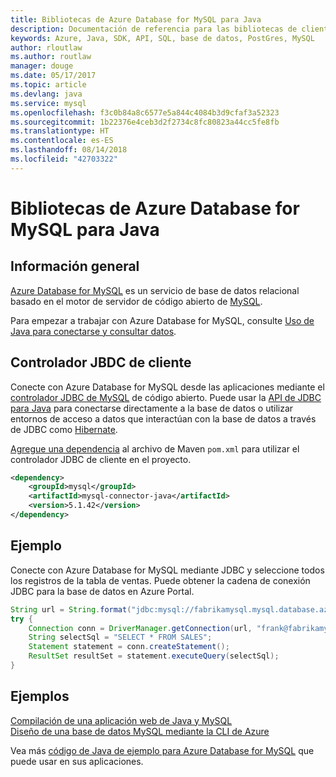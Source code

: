 ```yaml
---
title: Bibliotecas de Azure Database for MySQL para Java
description: Documentación de referencia para las bibliotecas de cliente de Java para Azure Database for MySQL
keywords: Azure, Java, SDK, API, SQL, base de datos, PostGres, MySQL
author: rloutlaw
ms.author: routlaw
manager: douge
ms.date: 05/17/2017
ms.topic: article
ms.devlang: java
ms.service: mysql
ms.openlocfilehash: f3c0b84a8c6577e5a844c4084b3d9cfaf3a52323
ms.sourcegitcommit: 1b22376e4ceb3d2f2734c8fc80823a44cc5fe8fb
ms.translationtype: HT
ms.contentlocale: es-ES
ms.lasthandoff: 08/14/2018
ms.locfileid: "42703322"
---
```

# <a name="azure-database-for-mysql-libraries-for-java"></a>Bibliotecas de Azure Database for MySQL para Java

## <a name="overview"></a>Información general

[Azure Database for MySQL](/azure/sql-database/sql-database-technical-overview) es un servicio de base de datos relacional basado en el motor de servidor de código abierto de [MySQL](https://www.mysql.com/). 

Para empezar a trabajar con Azure Database for MySQL, consulte [Uso de Java para conectarse y consultar datos](/azure/mysql/connect-java).

## <a name="client-jbdc-driver"></a>Controlador JBDC de cliente

Conecte con Azure Database for MySQL desde las aplicaciones mediante el [controlador JDBC de MySQL](https://dev.mysql.com/downloads/connector/j/) de código abierto. Puede usar la [API de JDBC para Java](https://docs.oracle.com/javase/8/docs/technotes/guides/jdbc/) para conectarse directamente a la base de datos o utilizar entornos de acceso a datos que interactúan con la base de datos a través de JDBC como [Hibernate](http://hibernate.org/).

[Agregue una dependencia](https://maven.apache.org/guides/getting-started/index.html#How_do_I_use_external_dependencies) al archivo de Maven `pom.xml` para utilizar el controlador JDBC de cliente en el proyecto.  

```XML
<dependency>
    <groupId>mysql</groupId>
    <artifactId>mysql-connector-java</artifactId>
    <version>5.1.42</version>
</dependency>
```   

## <a name="example"></a>Ejemplo

Conecte con Azure Database for MySQL mediante JDBC y seleccione todos los registros de la tabla de ventas. Puede obtener la cadena de conexión JDBC para la base de datos en Azure Portal.

```java
String url = String.format("jdbc:mysql://fabrikamysql.mysql.database.azure.com:3306/fabrikamdb?verifyServerCertificate=true&useSSL=true&requireSSL=false");
try {
    Connection conn = DriverManager.getConnection(url, "frank@fabrikamysql", "aBcDeFgHiJkL");
    String selectSql = "SELECT * FROM SALES";
    Statement statement = conn.createStatement();
    ResultSet resultSet = statement.executeQuery(selectSql);
}
```

## <a name="samples"></a>Ejemplos

[Compilación de una aplicación web de Java y MySQL](/azure/app-service-web/app-service-web-tutorial-java-mysql)   
[Diseño de una base de datos MySQL mediante la CLI de Azure](/azure/mysql/tutorial-design-database-using-cli)   

Vea más [código de Java de ejemplo para Azure Database for MySQL](https://azure.microsoft.com/resources/samples/?platform=java&term=mysql) que puede usar en sus aplicaciones.

